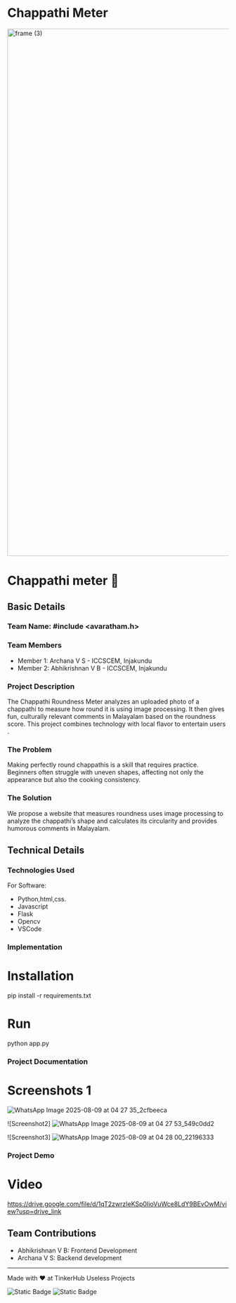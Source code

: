 # Chappathi Meter
<img width="3188" height="1202" alt="frame (3)" src="https://github.com/user-attachments/assets/517ad8e9-ad22-457d-9538-a9e62d137cd7" />


# Chappathi meter 🎯


## Basic Details
### Team Name: #include <avaratham.h>


### Team Members
- Member 1: Archana V S - ICCSCEM, Injakundu
- Member 2: Abhikrishnan V B - ICCSCEM, Injakundu

### Project Description
The Chappathi Roundness Meter analyzes an uploaded photo of a chappathi to measure how round it is using image processing. It then gives fun, culturally relevant comments in Malayalam based on the roundness score. This project combines technology with local flavor to entertain users .



### The Problem
Making perfectly round chappathis is a skill that requires practice. Beginners often struggle with uneven shapes, affecting not only the appearance but also the cooking consistency. 

### The Solution
We propose a website that measures roundness uses image processing to analyze the chappathi’s shape and calculates its circularity and provides humorous comments in Malayalam.

## Technical Details
### Technologies Used
For Software:
- Python,html,css.
- Javascript
- Flask
- Opencv
- VSCode
  
### Implementation

# Installation
pip install -r requirements.txt

# Run
python app.py 

### Project Documentation


# Screenshots 1
![WhatsApp Image 2025-08-09 at 04 27 35_2cfbeeca](https://github.com/user-attachments/assets/f4b4c59c-6643-40f6-ae22-c7e49c730501)

![Screenshot2]
![WhatsApp Image 2025-08-09 at 04 27 53_549c0dd2](https://github.com/user-attachments/assets/85bc559f-937b-445b-8e9f-bce444232975)

![Screenshot3]
![WhatsApp Image 2025-08-09 at 04 28 00_22196333](https://github.com/user-attachments/assets/78fc8bb2-47ef-49a3-af13-c5335c32985a)


### Project Demo
# Video
https://drive.google.com/file/d/1qT2zwrzIeKSp0IioVuWce8LdY9BEvOwM/view?usp=drive_link

## Team Contributions
- Abhikrishnan V B: Frontend Development
- Archana V S: Backend development
---
Made with ❤️ at TinkerHub Useless Projects 

![Static Badge](https://img.shields.io/badge/TinkerHub-24?color=%23000000&link=https%3A%2F%2Fwww.tinkerhub.org%2F)
![Static Badge](https://img.shields.io/badge/UselessProjects--25-25?link=https%3A%2F%2Fwww.tinkerhub.org%2Fevents%2FQ2Q1TQKX6Q%2FUseless%2520Projects)



